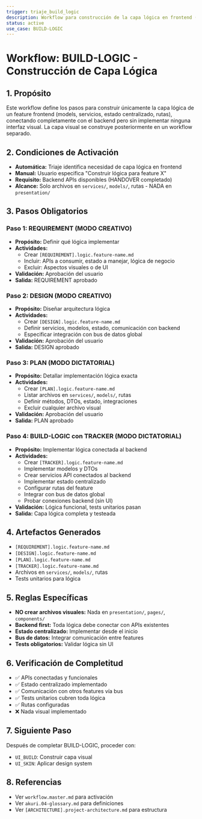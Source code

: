 ```yaml
---
trigger: triaje_build_logic
description: Workflow para construcción de la capa lógica en frontend (models, services, state, routes) sin capa visual.
status: active
use_case: BUILD-LOGIC
---
```


# Workflow: BUILD-LOGIC - Construcción de Capa Lógica

## 1. Propósito
Este workflow define los pasos para construir únicamente la capa lógica de un feature frontend (models, servicios, estado centralizado, rutas), conectando completamente con el backend pero sin implementar ninguna interfaz visual. La capa visual se construye posteriormente en un workflow separado.

## 2. Condiciones de Activación
- **Automática:** Triaje identifica necesidad de capa lógica en frontend
- **Manual:** Usuario especifica "Construir lógica para feature X"
- **Requisito:** Backend APIs disponibles (HANDOVER completado)
- **Alcance:** Solo archivos en `services/`, `models/`, rutas - NADA en `presentation/`

## 3. Pasos Obligatorios

### Paso 1: REQUIREMENT (MODO CREATIVO)
- **Propósito:** Definir qué lógica implementar
- **Actividades:**
  - Crear `[REQUIREMENT].logic.feature-name.md`
  - Incluir: APIs a consumir, estado a manejar, lógica de negocio
  - Excluir: Aspectos visuales o de UI
- **Validación:** Aprobación del usuario
- **Salida:** REQUIREMENT aprobado

### Paso 2: DESIGN (MODO CREATIVO)
- **Propósito:** Diseñar arquitectura lógica
- **Actividades:**
  - Crear `[DESIGN].logic.feature-name.md`
  - Definir servicios, modelos, estado, comunicación con backend
  - Especificar integración con bus de datos global
- **Validación:** Aprobación del usuario
- **Salida:** DESIGN aprobado

### Paso 3: PLAN (MODO DICTATORIAL)
- **Propósito:** Detallar implementación lógica exacta
- **Actividades:**
  - Crear `[PLAN].logic.feature-name.md`
  - Listar archivos en `services/`, `models/`, rutas
  - Definir métodos, DTOs, estado, integraciones
  - Excluir cualquier archivo visual
- **Validación:** Aprobación del usuario
- **Salida:** PLAN aprobado

### Paso 4: BUILD-LOGIC con TRACKER (MODO DICTATORIAL)
- **Propósito:** Implementar lógica conectada al backend
- **Actividades:**
  - Crear `[TRACKER].logic.feature-name.md`
  - Implementar modelos y DTOs
  - Crear servicios API conectados al backend
  - Implementar estado centralizado
  - Configurar rutas del feature
  - Integrar con bus de datos global
  - Probar conexiones backend (sin UI)
- **Validación:** Lógica funcional, tests unitarios pasan
- **Salida:** Capa lógica completa y testeada

## 4. Artefactos Generados
- `[REQUIREMENT].logic.feature-name.md`
- `[DESIGN].logic.feature-name.md`
- `[PLAN].logic.feature-name.md`
- `[TRACKER].logic.feature-name.md`
- Archivos en `services/`, `models/`, rutas
- Tests unitarios para lógica

## 5. Reglas Específicas
- **NO crear archivos visuales:** Nada en `presentation/`, `pages/`, `components/`
- **Backend first:** Toda lógica debe conectar con APIs existentes
- **Estado centralizado:** Implementar desde el inicio
- **Bus de datos:** Integrar comunicación entre features
- **Tests obligatorios:** Validar lógica sin UI

## 6. Verificación de Completitud
- ✅ APIs conectadas y funcionales
- ✅ Estado centralizado implementado
- ✅ Comunicación con otros features vía bus
- ✅ Tests unitarios cubren toda lógica
- ✅ Rutas configuradas
- ❌ Nada visual implementado

## 7. Siguiente Paso
Después de completar BUILD-LOGIC, proceder con:
- `UI_BUILD`: Construir capa visual
- `UI_SKIN`: Aplicar design system

## 8. Referencias
- Ver `workflow.master.md` para activación
- Ver `akuri.04-glossary.md` para definiciones
- Ver `[ARCHITECTURE].project-architecture.md` para estructura